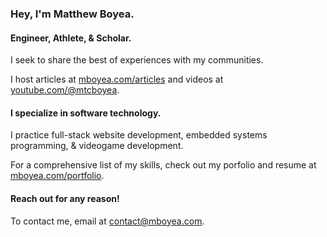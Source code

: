 ### Hey, I'm Matthew Boyea.
#### Engineer, Athlete, & Scholar.
I seek to share the best of experiences with my communities.

I host articles at [mboyea.com/articles](https://www.mboyea.com/articles) and videos at [youtube.com/@mtcboyea](https://www.youtube.com/@mtcboyea).

#### I specialize in software technology.
I practice full-stack website development, embedded systems programming, & videogame development.

For a comprehensive list of my skills, check out my porfolio and resume at [mboyea.com/portfolio](https://www.mboyea.com/portfolio).

#### Reach out for any reason!
To contact me, email at [contact@mboyea.com](mailto:contact@mboyea.com).

